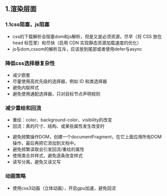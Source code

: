 ## 1.渲染层面

### 1.1css阻塞，js阻塞
 + css的下载解析会阻塞dom和js解析，但是又是必须资源，尽早（将 CSS 放在 head 标签里）和尽快（启用 CDN 实现静态资源加载速度的优化）
 + js与dom,cssom的解析互斥，应该放到尾部或者使用defer与async


### 降低css选择器复杂性
  + 减少嵌套
  + 尽量使用高优先级的选择器，例如 ID 和类选择器
  + 避免内联样式
  + 避免使用通配选择器，只对目标节点声明规则
### 减少重绘和回流
  + 重绘：color、background-color、visibility的改变
  + 回流：素的尺寸、结构、或某些属性发生改变时
   - 避免频繁操作DOM，创建一个documentFragment，在它上面应用所有DOM操作，最后再把它添加到文档中。
   - 避免频繁读取会引发回流/重绘的属性
   - 使用类合并样式，避免逐条改变样式
   - 读写分离。避免又读又写
### 动画策略
  + 使用css3动画（立体动画），开启gpu加速，避免回流